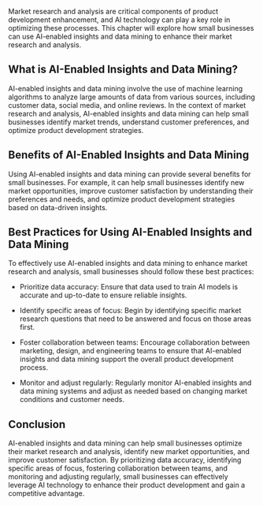 

Market research and analysis are critical components of product development enhancement, and AI technology can play a key role in optimizing these processes. This chapter will explore how small businesses can use AI-enabled insights and data mining to enhance their market research and analysis.

What is AI-Enabled Insights and Data Mining?
--------------------------------------------

AI-enabled insights and data mining involve the use of machine learning algorithms to analyze large amounts of data from various sources, including customer data, social media, and online reviews. In the context of market research and analysis, AI-enabled insights and data mining can help small businesses identify market trends, understand customer preferences, and optimize product development strategies.

Benefits of AI-Enabled Insights and Data Mining
-----------------------------------------------

Using AI-enabled insights and data mining can provide several benefits for small businesses. For example, it can help small businesses identify new market opportunities, improve customer satisfaction by understanding their preferences and needs, and optimize product development strategies based on data-driven insights.

Best Practices for Using AI-Enabled Insights and Data Mining
------------------------------------------------------------

To effectively use AI-enabled insights and data mining to enhance market research and analysis, small businesses should follow these best practices:

* Prioritize data accuracy: Ensure that data used to train AI models is accurate and up-to-date to ensure reliable insights.

* Identify specific areas of focus: Begin by identifying specific market research questions that need to be answered and focus on those areas first.

* Foster collaboration between teams: Encourage collaboration between marketing, design, and engineering teams to ensure that AI-enabled insights and data mining support the overall product development process.

* Monitor and adjust regularly: Regularly monitor AI-enabled insights and data mining systems and adjust as needed based on changing market conditions and customer needs.

Conclusion
----------

AI-enabled insights and data mining can help small businesses optimize their market research and analysis, identify new market opportunities, and improve customer satisfaction. By prioritizing data accuracy, identifying specific areas of focus, fostering collaboration between teams, and monitoring and adjusting regularly, small businesses can effectively leverage AI technology to enhance their product development and gain a competitive advantage.
